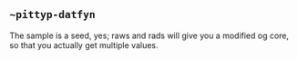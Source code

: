 ## `~pittyp-datfyn`
The sample is a seed, yes; raws and rads will give you a modified og core, so that you actually get multiple values.